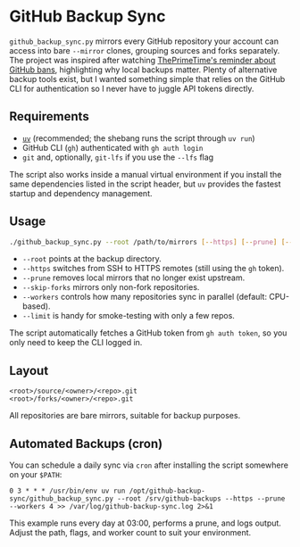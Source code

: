 # GitHub Backup Sync

`github_backup_sync.py` mirrors every GitHub repository your account can access into bare `--mirror` clones, grouping sources and forks separately. The project was inspired after watching [ThePrimeTime's reminder about GitHub bans](https://www.youtube.com/watch?v=7gCCXCSs734), highlighting why local backups matter. Plenty of alternative backup tools exist, but I wanted something simple that relies on the GitHub CLI for authentication so I never have to juggle API tokens directly.

## Requirements

- [`uv`](https://docs.astral.sh/uv/latest/) (recommended; the shebang runs the script through `uv run`)
- GitHub CLI (`gh`) authenticated with `gh auth login`
- `git` and, optionally, `git-lfs` if you use the `--lfs` flag

The script also works inside a manual virtual environment if you install the same dependencies listed in the script header, but `uv` provides the fastest startup and dependency management.

## Usage

```bash
./github_backup_sync.py --root /path/to/mirrors [--https] [--prune] [--skip-forks] [--workers 4]
```

- `--root` points at the backup directory.
- `--https` switches from SSH to HTTPS remotes (still using the `gh` token).
- `--prune` removes local mirrors that no longer exist upstream.
- `--skip-forks` mirrors only non-fork repositories.
- `--workers` controls how many repositories sync in parallel (default: CPU-based).
- `--limit` is handy for smoke-testing with only a few repos.

The script automatically fetches a GitHub token from `gh auth token`, so you only need to keep the CLI logged in.

## Layout

```
<root>/source/<owner>/<repo>.git
<root>/forks/<owner>/<repo>.git
```

All repositories are bare mirrors, suitable for backup purposes.

## Automated Backups (cron)

You can schedule a daily sync via `cron` after installing the script somewhere on your `$PATH`:

```cron
0 3 * * * /usr/bin/env uv run /opt/github-backup-sync/github_backup_sync.py --root /srv/github-backups --https --prune --workers 4 >> /var/log/github-backup-sync.log 2>&1
```

This example runs every day at 03:00, performs a prune, and logs output. Adjust the path, flags, and worker count to suit your environment.
